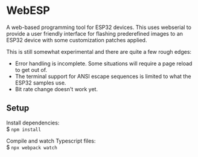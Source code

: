 # WebESP

A web-based programming tool for ESP32 devices. This uses webserial to provide
a user friendly interface for flashing prederefined images to an ESP32 device
with some customization patches applied.

This is still somewhat experimental and there are quite a few rough edges:

- Error handling is incomplete. Some situations will require a page reload to
  get out of.
- The terminal support for ANSI escape sequences is limited to what the ESP32
  samples use.
- Bit rate change doesn't work yet.

## Setup

Install dependencies:  
$ `npm install`  

Compile and watch Typescript files:  
$ `npx webpack watch`